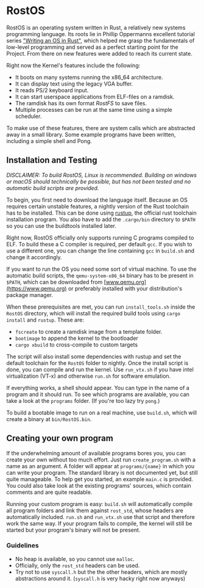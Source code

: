 # RostOS
RostOS is an operating system written in Rust, a relatively new systems programming language. Its roots lie in Phillip Oppermanns excellent tutorial series ["Writing an OS in Rust"](https://os.phil-opp.com/), which helped me grasp the fundamentals of low-level programming and served as a perfect starting point for the Project. From there on new features were added to reach its current state.

Right now the Kernel's features include the following:
* It boots on many systems running the x86_64 architecture.
* It can display text using the legacy VGA buffer.
* It reads PS/2 keyboard input.
* It can start userspace applications from ELF-files on a ramdisk.
* The ramdisk has its own format *RostFS* to save files.
* Multiple processes can be run at the same time using a simple scheduler.

To make use of these features, there are system calls which are abstracted away in a small library. Some example programs have been written, including a simple shell and Pong.

## Installation and Testing

*DISCLAIMER: To build RostOS, Linux is recommended. Building on windows or macOS should technically be possible, but has not been tested and no automatic build scripts are provided.* 

To begin, you first need to download the language itself. Because an OS requires certain unstable features, a nightly version of the Rust toolchain has to be installed. This can be done using [rustup](https://rustup.rs/), the official rust toolchain installation program. You also have to add the `.cargo/bin` directory to `$PATH` so you can use the buildtools installed later.

Right now, RostOS officially only supports running C programs compiled to ELF. To build these a C compiler is required, per default `gcc`. If you wish to use a different one, you can change the line containing `gcc` in `build.sh` and change it accordingly.

If you want to run the OS you need some sort of virtual machine. To use the automatic build scripts, the `qemu-system-x86_64` binary has to be present in `$PATH`, which can be downloaded from [www.qemu.org](https://www.qemu.org) or preferably installed with your distribution's package manager.

When these prerequisites are met, you can run `install_tools.sh` inside the `RostOS` directory, which will install the required build tools using `cargo install` and `rustup`. These are:

* `fscreate` to create a ramdisk image from a template folder.
* `bootimage` to append the kernel to the bootloader
* `cargo xbuild` to cross-compile to custom targets

The script will also install some dependencies with rustup and set the default toolchain for the `RostOS` folder to nightly. 
Once the install script is done, you can compile and run the kernel. Use `run_vtx.sh` if you have intel virtualization (VT-x) and otherwise `run.sh` for software emulation. 

If everything works, a shell should appear. You can type in the name of a program and it should run. To see which programs are available, you can take a look at the `programs` folder. (If you're too lazy try `pong`.)

To build a bootable image to run on a real machine, use `build.sh`, which will create a binary at `bin/RostOS.bin`. 

## Creating your own program

If the underwhelming amount of available programs bores you, you can create your own without too much effort. Just run `create_program.sh` with a name as an argument. A folder will appear at `programs/{name}` in which you can write your program. The standard library is not documented yet, but still quite manageable. To help get you started, an example `main.c` is provided. You could also take look at the existing programs' sources, which contain comments and are quite readable.

Running your custom program is easy: `build.sh` will automatically compile all program folders and link them against `rost_std`, whose headers are automatically included. `run.sh` and `run_vtx.sh` use that script and therefore work the same way. If your program fails to compile, the kernel will still be started but your program's binary will not be present.

### Guidelines

* No heap is available, so you cannot use `malloc`.
* Officially, only the `rost_std` headers can be used.
* Try not to use `syscall.h` but the the other headers, which are mostly abstractions around it. (`syscall.h` is very hacky right now anyways)






